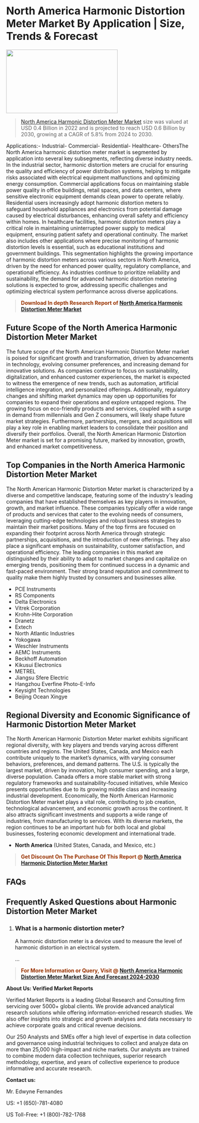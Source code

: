 <p><h1>North America Harmonic Distortion Meter Market By Application | Size, Trends & Forecast</h1><p><img class="aligncenter size-medium wp-image-105565" src="https://ffe5etoiles.com/wp-content/uploads/2025/01/MST7-300x171.png" alt="" width="300" height="171" /></p><blockquote><p><a href="https://www.verifiedmarketreports.com/download-sample/?rid=526078&utm_source=Github-NA&utm_medium=352" target="_blank">North America Harmonic Distortion Meter Market</a> size was valued at USD 0.4 Billion in 2022 and is projected to reach USD 0.6 Billion by 2030, growing at a CAGR of 5.8% from 2024 to 2030.</p></blockquote>Applications:- Industrial- Commercial- Residential- Healthcare- OthersThe North America harmonic distortion meter market is segmented by application into several key subsegments, reflecting diverse industry needs. In the industrial sector, harmonic distortion meters are crucial for ensuring the quality and efficiency of power distribution systems, helping to mitigate risks associated with electrical equipment malfunctions and optimizing energy consumption. Commercial applications focus on maintaining stable power quality in office buildings, retail spaces, and data centers, where sensitive electronic equipment demands clean power to operate reliably. Residential users increasingly adopt harmonic distortion meters to safeguard household appliances and electronics from potential damage caused by electrical disturbances, enhancing overall safety and efficiency within homes. In healthcare facilities, harmonic distortion meters play a critical role in maintaining uninterrupted power supply to medical equipment, ensuring patient safety and operational continuity. The market also includes other applications where precise monitoring of harmonic distortion levels is essential, such as educational institutions and government buildings. This segmentation highlights the growing importance of harmonic distortion meters across various sectors in North America, driven by the need for enhanced power quality, regulatory compliance, and operational efficiency. As industries continue to prioritize reliability and sustainability, the demand for advanced harmonic distortion metering solutions is expected to grow, addressing specific challenges and optimizing electrical system performance across diverse applications.</p><blockquote><p><span style="color: #993300;"><strong>Download In depth Research Report of <a href="https://www.verifiedmarketreports.com/download-sample/?rid=526078&utm_source=Github-NA&utm_medium=352">North America Harmonic Distortion Meter Market</a></strong></span></p></blockquote><h2>Future Scope of the North America Harmonic Distortion Meter Market</h2><p>The future scope of the North American Harmonic Distortion Meter market is poised for significant growth and transformation, driven by advancements in technology, evolving consumer preferences, and increasing demand for innovative solutions. As companies continue to focus on sustainability, digitalization, and enhanced customer experiences, the market is expected to witness the emergence of new trends, such as automation, artificial intelligence integration, and personalized offerings. Additionally, regulatory changes and shifting market dynamics may open up opportunities for companies to expand their operations and explore untapped regions. The growing focus on eco-friendly products and services, coupled with a surge in demand from millennials and Gen Z consumers, will likely shape future market strategies. Furthermore, partnerships, mergers, and acquisitions will play a key role in enabling market leaders to consolidate their position and diversify their portfolios. Overall, the North American Harmonic Distortion Meter market is set for a promising future, marked by innovation, growth, and enhanced market competitiveness.</p><h2>Top Companies in the North America Harmonic Distortion Meter Market</h2><p>The North American Harmonic Distortion Meter market is characterized by a diverse and competitive landscape, featuring some of the industry's leading companies that have established themselves as key players in innovation, growth, and market influence. These companies typically offer a wide range of products and services that cater to the evolving needs of consumers, leveraging cutting-edge technologies and robust business strategies to maintain their market positions. Many of the top firms are focused on expanding their footprint across North America through strategic partnerships, acquisitions, and the introduction of new offerings. They also place a significant emphasis on sustainability, customer satisfaction, and operational efficiency. The leading companies in this market are distinguished by their ability to adapt to market changes and capitalize on emerging trends, positioning them for continued success in a dynamic and fast-paced environment. Their strong brand reputation and commitment to quality make them highly trusted by consumers and businesses alike.</p><p><ul><li>PCE Instruments </li><li> RS Components </li><li> Delta Electronics </li><li> Vitrek Corporation </li><li> Krohn-Hite Corporation </li><li> Dranetz </li><li> Extech </li><li> North Atlantic Industries </li><li> Yokogawa </li><li> Weschler Instruments </li><li> AEMC Instruments </li><li> Beckhoff Automation </li><li> Kikusui Electronics </li><li> METREL </li><li> Jiangsu Sfere Electric </li><li> Hangzhou Everfine Photo-E-Info </li><li> Keysight Technologies </li><li> Beijing Ocean Xingye</li></ul></p><h2>Regional Diversity and Economic Significance of Harmonic Distortion Meter Market</h2><p>The North American Harmonic Distortion Meter market exhibits significant regional diversity, with key players and trends varying across different countries and regions. The United States, Canada, and Mexico each contribute uniquely to the market’s dynamics, with varying consumer behaviors, preferences, and demand patterns. The U.S. is typically the largest market, driven by innovation, high consumer spending, and a large, diverse population. Canada offers a more stable market with strong regulatory frameworks and sustainability-focused initiatives, while Mexico presents opportunities due to its growing middle class and increasing industrial development. Economically, the North American Harmonic Distortion Meter market plays a vital role, contributing to job creation, technological advancement, and economic growth across the continent. It also attracts significant investments and supports a wide range of industries, from manufacturing to services. With its diverse markets, the region continues to be an important hub for both local and global businesses, fostering economic development and international trade.</p><ul> <li><strong>North America</strong> (United States, Canada, and Mexico, etc.)</li></ul><blockquote><p><span style="color: #993300;"><strong>Get Discount On The Purchase Of This Report @ <a href="https://www.verifiedmarketreports.com/ask-for-discount/?rid=526078&utm_source=Github-NA&utm_medium=352">North America Harmonic Distortion Meter Market</a></strong></span></p></blockquote><h2>FAQs</h2><p><h2>Frequently Asked Questions about Harmonic Distortion Meter Market</h2><ol> <li> <h3>What is a harmonic distortion meter?</div><div></h3> <p>A harmonic distortion meter is a device used to measure the level of harmonic distortion in an electrical system.</p> </li> ... <!-- 18 more FAQs and their answers go here --></ol></body></html></p><blockquote><p><span style="color: #993300;"><strong>For More Information or Query, Visit @ <a href="https://www.verifiedmarketreports.com/product/harmonic-distortion-meter-market/">North America Harmonic Distortion Meter Market Size And Forecast 2024-2030</a></strong></span></p></blockquote><p><strong>About Us: Verified Market Reports</strong></p><p>Verified Market Reports is a leading Global Research and Consulting firm servicing over 5000+ global clients. We provide advanced analytical research solutions while offering information-enriched research studies. We also offer insights into strategic and growth analyses and data necessary to achieve corporate goals and critical revenue decisions.</p><p>Our 250 Analysts and SMEs offer a high level of expertise in data collection and governance using industrial techniques to collect and analyze data on more than 25,000 high-impact and niche markets. Our analysts are trained to combine modern data collection techniques, superior research methodology, expertise, and years of collective experience to produce informative and accurate research.</p><p><strong>Contact us:</strong></p><p>Mr. Edwyne Fernandes</p><p>US: +1 (650)-781-4080</p><p>US Toll-Free: +1 (800)-782-1768</p>
